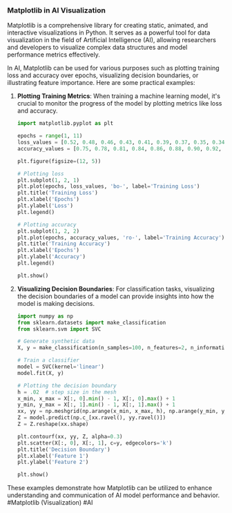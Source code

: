 ### Matplotlib in AI Visualization

Matplotlib is a comprehensive library for creating static, animated, and interactive visualizations in Python. It serves as a powerful tool for data visualization in the field of Artificial Intelligence (AI), allowing researchers and developers to visualize complex data structures and model performance metrics effectively.

In AI, Matplotlib can be used for various purposes such as plotting training loss and accuracy over epochs, visualizing decision boundaries, or illustrating feature importance. Here are some practical examples:

1. **Plotting Training Metrics**:
   When training a machine learning model, it's crucial to monitor the progress of the model by plotting metrics like loss and accuracy.

   ```python
   import matplotlib.pyplot as plt

   epochs = range(1, 11)
   loss_values = [0.52, 0.48, 0.46, 0.43, 0.41, 0.39, 0.37, 0.35, 0.34, 0.33]
   accuracy_values = [0.75, 0.78, 0.81, 0.84, 0.86, 0.88, 0.90, 0.92, 0.93, 0.94]

   plt.figure(figsize=(12, 5))

   # Plotting loss
   plt.subplot(1, 2, 1)
   plt.plot(epochs, loss_values, 'bo-', label='Training Loss')
   plt.title('Training Loss')
   plt.xlabel('Epochs')
   plt.ylabel('Loss')
   plt.legend()

   # Plotting accuracy
   plt.subplot(1, 2, 2)
   plt.plot(epochs, accuracy_values, 'ro-', label='Training Accuracy')
   plt.title('Training Accuracy')
   plt.xlabel('Epochs')
   plt.ylabel('Accuracy')
   plt.legend()

   plt.show()
   ```

2. **Visualizing Decision Boundaries**:
   For classification tasks, visualizing the decision boundaries of a model can provide insights into how the model is making decisions.

   ```python
   import numpy as np
   from sklearn.datasets import make_classification
   from sklearn.svm import SVC

   # Generate synthetic data
   X, y = make_classification(n_samples=100, n_features=2, n_informative=2, n_redundant=0, random_state=42)

   # Train a classifier
   model = SVC(kernel='linear')
   model.fit(X, y)

   # Plotting the decision boundary
   h = .02  # step size in the mesh
   x_min, x_max = X[:, 0].min() - 1, X[:, 0].max() + 1
   y_min, y_max = X[:, 1].min() - 1, X[:, 1].max() + 1
   xx, yy = np.meshgrid(np.arange(x_min, x_max, h), np.arange(y_min, y_max, h))
   Z = model.predict(np.c_[xx.ravel(), yy.ravel()])
   Z = Z.reshape(xx.shape)

   plt.contourf(xx, yy, Z, alpha=0.3)
   plt.scatter(X[:, 0], X[:, 1], c=y, edgecolors='k')
   plt.title('Decision Boundary')
   plt.xlabel('Feature 1')
   plt.ylabel('Feature 2')

   plt.show()
   ```

These examples demonstrate how Matplotlib can be utilized to enhance understanding and communication of AI model performance and behavior. #Matplotlib (Visualization) #AI
